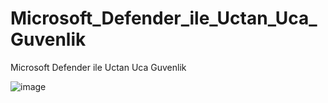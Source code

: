 # Microsoft_Defender_ile_Uctan_Uca_Guvenlik
Microsoft Defender ile Uctan Uca Guvenlik

![image](https://github.com/user-attachments/assets/f0503b39-951b-4ba8-a52e-9d9fea364851)
